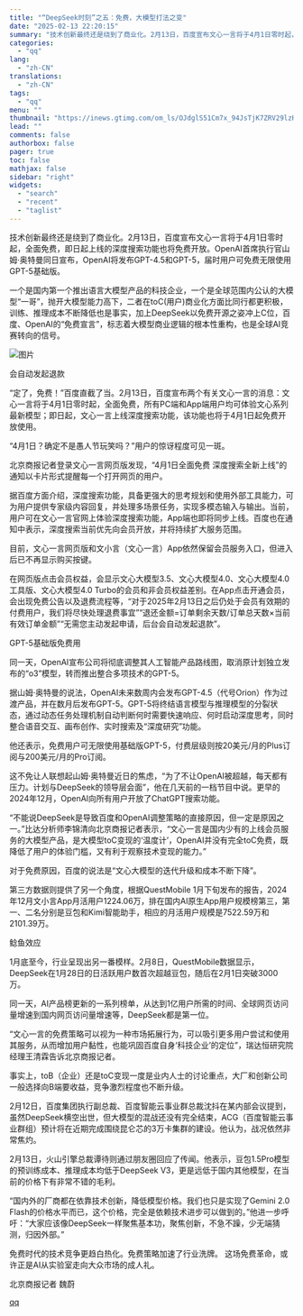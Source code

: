 ```yaml
---
title: "“DeepSeek时刻”之五：免费，大模型打法之变"
date: "2025-02-13 22:20:15"
summary: "技术创新最终还是绕到了商业化。2月13日，百度宣布文心一言将于4月1日零时起，全面免费，即日起上线的..."
categories:
  - "qq"
lang:
  - "zh-CN"
translations:
  - "zh-CN"
tags:
  - "qq"
menu: ""
thumbnail: "https://inews.gtimg.com/om_ls/OJdglS51Cm7x_94JsTjK7ZRV29lzH0a6svZi4Ujag3f7QAA_640360/0"
lead: ""
comments: false
authorbox: false
pager: true
toc: false
mathjax: false
sidebar: "right"
widgets:
  - "search"
  - "recent"
  - "taglist"
---
```


技术创新最终还是绕到了商业化。2月13日，百度宣布文心一言将于4月1日零时起，全面免费，即日起上线的深度搜索功能也将免费开放。OpenAI首席执行官山姆·奥特曼同日宣布，OpenAI将发布GPT-4.5和GPT-5，届时用户可免费无限使用GPT-5基础版。

一个是国内第一个推出语言大模型产品的科技企业，一个是全球范围内公认的大模型“一哥”，抛开大模型能力高下，二者在toC(用户)商业化方面比同行都更积极，训练、推理成本不断降低也是事实，加上DeepSeek以免费开源之姿冲上C位，百度、OpenAI的“免费宣言”，标志着大模型商业逻辑的根本性重构，也是全球AI竞赛转向的信号。

![图片](https://inews.gtimg.com/om_bt/OJTUleFDxpH0xN4u7IfcQxaC_9upf389BUgphNi6ka1xQAA/641)

会自动发起退款

“定了，免费！”百度直截了当。2月13日，百度宣布两个有关文心一言的消息：文心一言将于4月1日零时起，全面免费，所有PC端和App端用户均可体验文心系列最新模型；即日起，文心一言上线深度搜索功能，该功能也将于4月1日起免费开放使用。

“4月1日？确定不是愚人节玩笑吗？”用户的惊讶程度可见一斑。

北京商报记者登录文心一言网页版发现，“4月1日全面免费 深度搜索全新上线”的通知以卡片形式提醒每一个打开网页的用户。

据百度方面介绍，深度搜索功能，具备更强大的思考规划和使用外部工具能力，可为用户提供专家级内容回复，并处理多场景任务，实现多模态输入与输出。当前，用户可在文心一言官网上体验深度搜索功能，App端也即将同步上线。百度也在通知中表示，深度搜索当前优先向会员开放，并将持续扩大服务范围。

目前，文心一言网页版和文小言（文心一言）App依然保留会员服务入口，但进入后已不再显示购买按键。

在网页版点击会员权益，会显示文心大模型3.5、文心大模型4.0、文心大模型4.0工具版、文心大模型4.0 Turbo的会员和非会员权益差别。在App点击开通会员，会出现免费公告以及退费流程等，“对于2025年2月13日之后仍处于会员有效期的付费用户，我们将尽快处理退费事宜”“退还金额=订单剩余天数/订单总天数×当前有效订单金额”“无需您主动发起申请，后台会自动发起退款”。

GPT-5基础版免费用

同一天，OpenAI宣布公司将彻底调整其人工智能产品路线图，取消原计划独立发布的“o3”模型，转而推出整合多项技术的GPT-5。

据山姆·奥特曼的说法，OpenAI未来数周内会发布GPT-4.5（代号Orion）作为过渡产品，并在数月后发布GPT-5。GPT-5将终结语言模型与推理模型的分裂状态，通过动态任务处理机制自动判断何时需要快速响应、何时启动深度思考，同时整合语音交互、画布创作、实时搜索及“深度研究”功能。

他还表示，免费用户可无限使用基础版GPT-5，付费层级则按20美元/月的Plus订阅与200美元/月的Pro订阅。

这不免让人联想起山姆·奥特曼近日的焦虑，“为了不让OpenAI被超越，每天都有压力。计划与DeepSeek的领导层会面”，他在几天前的一档节目中说。更早的2024年12月，OpenAI向所有用户开放了ChatGPT搜索功能。

“不能说DeepSeek是导致百度和OpenAI调整策略的直接原因，但一定是原因之一。”比达分析师李锦清向北京商报记者表示，“文心一言是国内少有的上线会员服务的大模型产品，是大模型toC变现的‘温度计’，OpenAI并没有完全toC免费，既降低了用户的体验门槛，又有利于观察技术变现的能力。”

对于免费原因，百度的说法是“文心大模型的迭代升级和成本不断下降”。

第三方数据则提供了另一个角度，根据QuestMobile 1月下旬发布的报告，2024年12月文小言App月活用户1224.06万，排在国内AI原生App用户规模榜第三，第一、二名分别是豆包和Kimi智能助手，相应的月活用户规模是7522.59万和2101.39万。

鲶鱼效应

1月底至今，行业呈现出另一番模样。2月8日，QuestMobile数据显示，DeepSeek在1月28日的日活跃用户数首次超越豆包，随后在2月1日突破3000万。

同一天，AI产品榜更新的一系列榜单，从达到1亿用户所需的时间、全球网页访问量增速到国内网页访问量增速等，DeepSeek都是第一位。

“文心一言的免费策略可以视为一种市场拓展行为，可以吸引更多用户尝试和使用其服务，从而增加用户黏性，也能巩固百度自身‘科技企业’的定位”，瑞达恒研究院经理王清霖告诉北京商报记者。

事实上，toB（企业）还是toC变现一度是业内人士的讨论重点，大厂和创新公司一般选择向B端要收益，竞争激烈程度也不断升级。

2月12日，百度集团执行副总裁、百度智能云事业群总裁沈抖在某内部会议提到，虽然DeepSeek横空出世，但大模型的混战还没有完全结束，ACG（百度智能云事业群组）预计将在近期完成围绕昆仑芯的3万卡集群的建设。他认为，战况依然非常焦灼。

2月13日，火山引擎总裁谭待则通过朋友圈回应了传闻。他表示，豆包1.5Pro模型的预训练成本、推理成本均低于DeepSeek V3，更是远低于国内其他模型，在当前的价格下有非常不错的毛利。

“国内外的厂商都在依靠技术创新，降低模型价格。我们也只是实现了Gemini 2.0 Flash的价格水平而已，这个价格，完全是依赖技术进步可以做到的。”他进一步呼吁：“大家应该像DeepSeek一样聚焦基本功，聚焦创新，不急不躁，少无端猜测，归因外部。”

免费时代的技术竞争更趋白热化。免费策略加速了行业洗牌。 这场免费革命，或许正是AI从实验室走向大众市场的成人礼。

北京商报记者 魏蔚

[qq](https://new.qq.com/rain/a/20250213A08ZIA00)
